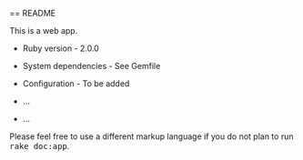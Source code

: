 == README

This is a web app.

* Ruby version - 2.0.0

* System dependencies - See Gemfile

* Configuration - To be added

* ...

* ...


Please feel free to use a different markup language if you do not plan to run
<tt>rake doc:app</tt>.
